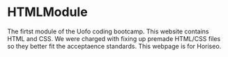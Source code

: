 # HTMLModule
The firtst module of the Uofo coding bootcamp. This website contains HTML and CSS. We were charged with fixing up premade HTML/CSS files so they better fit the acceptaence standards. This webpage is for Horiseo.
